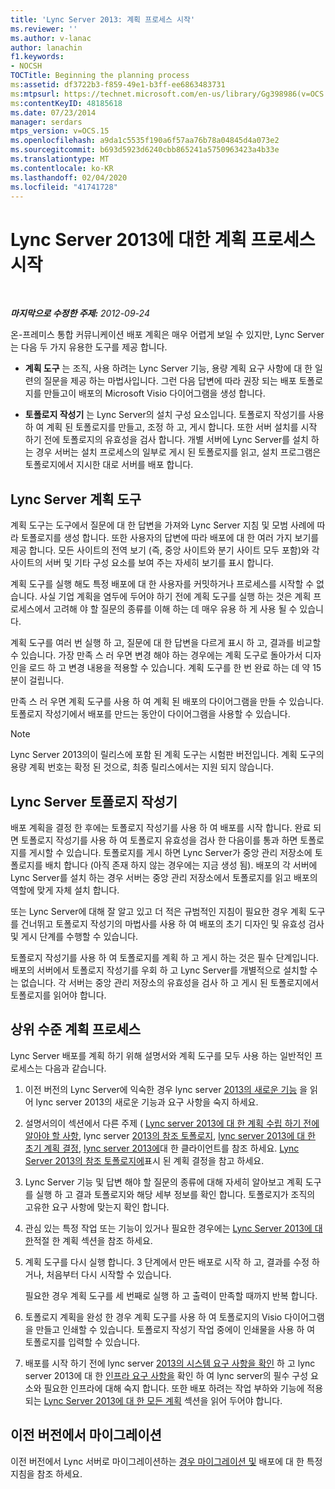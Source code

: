 ```yaml
---
title: 'Lync Server 2013: 계획 프로세스 시작'
ms.reviewer: ''
ms.author: v-lanac
author: lanachin
f1.keywords:
- NOCSH
TOCTitle: Beginning the planning process
ms:assetid: df3722b3-f859-49e1-b3ff-ee6863483731
ms:mtpsurl: https://technet.microsoft.com/en-us/library/Gg398986(v=OCS.15)
ms:contentKeyID: 48185618
ms.date: 07/23/2014
manager: serdars
mtps_version: v=OCS.15
ms.openlocfilehash: a9da1c5535f190a6f57aa76b78a04845d4a073e2
ms.sourcegitcommit: b693d5923d6240cbb865241a5750963423a4b33e
ms.translationtype: MT
ms.contentlocale: ko-KR
ms.lasthandoff: 02/04/2020
ms.locfileid: "41741728"
---
```

<div data-xmlns="http://www.w3.org/1999/xhtml">

<div class="topic" data-xmlns="http://www.w3.org/1999/xhtml" data-msxsl="urn:schemas-microsoft-com:xslt" data-cs="http://msdn.microsoft.com/en-us/">

<div data-asp="http://msdn2.microsoft.com/asp">

# <a name="beginning-the-planning-process-for-lync-server-2013"></a>Lync Server 2013에 대한 계획 프로세스 시작

</div>

<div id="mainSection">

<div id="mainBody">

<span> </span>

_**마지막으로 수정한 주제:** 2012-09-24_

온-프레미스 통합 커뮤니케이션 배포 계획은 매우 어렵게 보일 수 있지만, Lync Server는 다음 두 가지 유용한 도구를 제공 합니다.

  - **계획 도구** 는 조직, 사용 하려는 Lync Server 기능, 용량 계획 요구 사항에 대 한 일련의 질문을 제공 하는 마법사입니다. 그런 다음 답변에 따라 권장 되는 배포 토폴로지를 만들고이 배포의 Microsoft Visio 다이어그램을 생성 합니다.

  - **토폴로지 작성기** 는 Lync Server의 설치 구성 요소입니다. 토폴로지 작성기를 사용 하 여 계획 된 토폴로지를 만들고, 조정 하 고, 게시 합니다. 또한 서버 설치를 시작 하기 전에 토폴로지의 유효성을 검사 합니다. 개별 서버에 Lync Server를 설치 하는 경우 서버는 설치 프로세스의 일부로 게시 된 토폴로지를 읽고, 설치 프로그램은 토폴로지에서 지시한 대로 서버를 배포 합니다.

<div>

## <a name="lync-server-planning-tool"></a>Lync Server 계획 도구

계획 도구는 도구에서 질문에 대 한 답변을 가져와 Lync Server 지침 및 모범 사례에 따라 토폴로지를 생성 합니다. 또한 사용자의 답변에 따라 배포에 대 한 여러 가지 보기를 제공 합니다. 모든 사이트의 전역 보기 (즉, 중앙 사이트와 분기 사이트 모두 포함)와 각 사이트의 서버 및 기타 구성 요소를 보여 주는 자세히 보기를 표시 합니다.

계획 도구를 실행 해도 특정 배포에 대 한 사용자를 커밋하거나 프로세스를 시작할 수 없습니다. 사실 기업 계획을 염두에 두어야 하기 전에 계획 도구를 실행 하는 것은 계획 프로세스에서 고려해 야 할 질문의 종류를 이해 하는 데 매우 유용 하 게 사용 될 수 있습니다.

계획 도구를 여러 번 실행 하 고, 질문에 대 한 답변을 다르게 표시 하 고, 결과를 비교할 수 있습니다. 가장 만족 스 러 우면 변경 해야 하는 경우에는 계획 도구로 돌아가서 디자인을 로드 하 고 변경 내용을 적용할 수 있습니다. 계획 도구를 한 번 완료 하는 데 약 15 분이 걸립니다.

만족 스 러 우면 계획 도구를 사용 하 여 계획 된 배포의 다이어그램을 만들 수 있습니다. 토폴로지 작성기에서 배포를 만드는 동안이 다이어그램을 사용할 수 있습니다.

<div>


> [!NOTE]  
> Lync Server 2013의이 릴리스에 포함 된 계획 도구는 시험판 버전입니다. 계획 도구의 용량 계획 번호는 확정 된 것으로, 최종 릴리스에서는 지원 되지 않습니다.



</div>

</div>

<div>

## <a name="lync-server-topology-builder"></a>Lync Server 토폴로지 작성기

배포 계획을 결정 한 후에는 토폴로지 작성기를 사용 하 여 배포를 시작 합니다. 완료 되 면 토폴로지 작성기를 사용 하 여 토폴로지 유효성을 검사 한 다음이를 통과 하면 토폴로지를 게시할 수 있습니다. 토폴로지를 게시 하면 Lync Server가 중앙 관리 저장소에 토폴로지를 배치 합니다 (아직 존재 하지 않는 경우에는 지금 생성 됨). 배포의 각 서버에 Lync Server를 설치 하는 경우 서버는 중앙 관리 저장소에서 토폴로지를 읽고 배포의 역할에 맞게 자체 설치 합니다.

또는 Lync Server에 대해 잘 알고 있고 더 적은 규범적인 지침이 필요한 경우 계획 도구를 건너뛰고 토폴로지 작성기의 마법사를 사용 하 여 배포의 초기 디자인 및 유효성 검사 및 게시 단계를 수행할 수 있습니다.

토폴로지 작성기를 사용 하 여 토폴로지를 계획 하 고 게시 하는 것은 필수 단계입니다. 배포의 서버에서 토폴로지 작성기를 우회 하 고 Lync Server를 개별적으로 설치할 수는 없습니다. 각 서버는 중앙 관리 저장소의 유효성을 검사 하 고 게시 된 토폴로지에서 토폴로지를 읽어야 합니다.

</div>

<div>

## <a name="high-level-planning-process"></a>상위 수준 계획 프로세스

Lync Server 배포를 계획 하기 위해 설명서와 계획 도구를 모두 사용 하는 일반적인 프로세스는 다음과 같습니다.

1.  이전 버전의 Lync Server에 익숙한 경우 lync server [2013의 새로운 기능](lync-server-2013-new-features.md) 을 읽어 lync server 2013의 새로운 기능과 요구 사항을 숙지 하세요.

2.  설명서의이 섹션에서 다른 주제 ( [Lync server 2013에 대 한 계획 수립 하기 전에 알아야 할 사항](lync-server-2013-topology-basics-you-must-know-before-planning.md), lync server [2013의 참조 토폴로지](lync-server-2013-reference-topologies.md), [lync server 2013에 대 한 초기 계획 결정](lync-server-2013-initial-planning-decisions.md), [lync server 2013에](lync-server-2013-clients.md)대 한 클라이언트를 참조 하세요. [Lync Server 2013의 참조 토폴로지에](lync-server-2013-reference-topologies.md)표시 된 계획 결정을 참고 하세요.

3.  Lync Server 기능 및 답변 해야 할 질문의 종류에 대해 자세히 알아보고 계획 도구를 실행 하 고 결과 토폴로지와 해당 세부 정보를 확인 합니다. 토폴로지가 조직의 고유한 요구 사항에 맞는지 확인 합니다.

4.  관심 있는 특정 작업 또는 기능이 있거나 필요한 경우에는 [Lync Server 2013에 대 한](lync-server-2013-planning.md)적절 한 계획 섹션을 참조 하세요.

5.  계획 도구를 다시 실행 합니다. 3 단계에서 만든 배포로 시작 하 고, 결과를 수정 하거나, 처음부터 다시 시작할 수 있습니다.
    
    필요한 경우 계획 도구를 세 번째로 실행 하 고 출력이 만족할 때까지 반복 합니다.

6.  토폴로지 계획을 완성 한 경우 계획 도구를 사용 하 여 토폴로지의 Visio 다이어그램을 만들고 인쇄할 수 있습니다. 토폴로지 작성기 작업 중에이 인쇄물을 사용 하 여 토폴로지를 입력할 수 있습니다.

7.  배포를 시작 하기 전에 lync server [2013의 시스템 요구 사항을 확인](lync-server-2013-determining-your-system-requirements.md) 하 고 lync server 2013에 대 한 [인프라 요구 사항을](lync-server-2013-determining-your-infrastructure-requirements.md) 확인 하 여 lync server의 필수 구성 요소와 필요한 인프라에 대해 숙지 합니다. 또한 배포 하려는 작업 부하와 기능에 적용 되는 [Lync Server 2013에 대 한 모든 계획](lync-server-2013-planning.md) 섹션을 읽어 두어야 합니다.

</div>

<div>

## <a name="migrating-from-previous-versions"></a>이전 버전에서 마이그레이션

이전 버전에서 Lync 서버로 마이그레이션하는 [경우 마이그레이션 및](migration.md) 배포에 대 한 특정 지침을 참조 하세요.

</div>

</div>

<span> </span>

</div>

</div>

</div>

